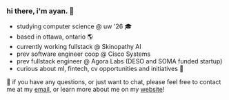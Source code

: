 
### hi there, i'm ayan. 👋
- studying computer science @ uw '26 🎓
- based in ottawa, ontario 🌎
- currently working fullstack @ Skinopathy AI
- prev software engineer coop @ Cisco Systems
- prev fullstack engineer @ Agora Labs (DESO and SOMA funded startup)
- curious about ml, fintech, cv opportunities and initiatives 🚀

📩 if you have any questions, or just want to chat, please feel free to contact me at my [email](mailto:ayan.hafeez@uwaterloo.ca), or learn more about me on my [website](http://ayanhafeez.me)! 
